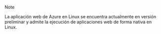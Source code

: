 > [!NOTE]
> La aplicación web de Azure en Linux se encuentra actualmente en versión preliminar y admite la ejecución de aplicaciones web de forma nativa en Linux.
>


